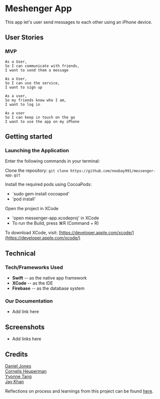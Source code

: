 # Meshenger App

This app let's user send messages to each other using an iPhone device.

## User Stories  

### MVP
```
As a User,
So I can communicate with friends,
I want to send them a message
```
```
As a User,
So I can use the service,
I want to sign up
```
```
As a user,
So my friends know who I am,
I want to log in
```
```
As a user
So I can keep in touch on the go
I want to use the app on my iPhone
```

## Getting started

### Launching the Application
Enter the following commands in your terminal:

Clone the repository:
`git clone https://github.com/neobay991/messenger-app.git`

Install the required pods using CocoaPods:
- `sudo gem install cocoapod'
- 'pod install'

Open the project in XCode
- 'open messenger-app.xcodeproj' in XCode
- To run the Build, press ⌘R (Command + R)

To download XCode, visit: [https://developer.apple.com/xcode/](https://developer.apple.com/xcode/)

## Technical

### Tech/Frameworks Used
- **Swift** -- as the native app framework  
- **XCode** -- as the IDE
- **Firebase** -- as the database system   

### Our Documentation
- Add link here

## Screenshots
- Add links here

## Credits

[Daniel Jones](https://github.com/danieljonesdmj)  
[Cornelis Heuperman](https://github.com/heuperman)  
[Yvonne Tang](https://github.com/YvCodeHong)  
[Jay Khan](https://github.com/neobay991) 

Reflections on process and learnings from this project can be found [here](https://hackmd.io/fV_wckE8Qw-rCujGyccgBQ?both).

